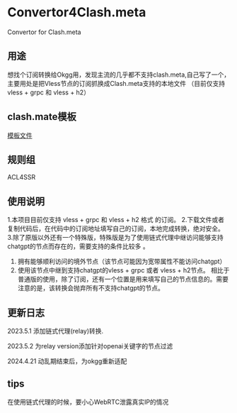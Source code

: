 # Convertor4Clash.meta
Convertor for Clash.meta

## 用途
想找个订阅转换给Okgg用，发现主流的几乎都不支持clash.meta,自己写了一个，主要用处是把Vless节点的订阅抓换成Clash.meta支持的本地文件 （目前仅支持vless + grpc 和 vless + h2）

## clash.mate模板
[模板文件](https://gist.githubusercontent.com/cadian2023major/92f23933fb910b91cc81be44eed5d4fe/raw/a722421099d4e713549fad6e5b810154e5ddddc6/OriginRule.yaml)

## 规则组
ACL4SSR

## 使用说明
1.本项目目前仅支持 vless + grpc 和 vless + h2 格式 的订阅。
2.下载文件或者复制代码后，在代码中的订阅地址填写自己的订阅，本地完成转换，绝对安全。
3.除了原版以外还有一个特殊版，特殊版是为了使用链式代理中继访问能够支持chatgpt的节点而存在的，需要支持的条件比较多 。
  1) 拥有能够顺利访问的境外节点（该节点可能因为宽带属性不能访问chatgpt）
  2) 使用该节点中继到支持chatgpt的vless + grpc 或者 vless + h2节点。
相比于普通版的使用，除了订阅，还有一个位置是用来填写自己的节点信息的。需要注意的是，该转换会抛弃所有不支持chatgpt的节点。

## 更新日志
2023.5.1 添加链式代理(relay)转换.

2023.5.2 为relay version添加针对openai关键字的节点过滤

2024.4.21 动乱期结束后，为okgg重新适配

## tips

在使用链式代理的时候，要小心WebRTC泄露真实IP的情况
